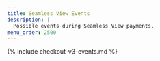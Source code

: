 ```yaml
---
title: Seamless View Events
description: |
  Possible events during Seamless View payments.
menu_order: 2500
---
```


{% include checkout-v3-events.md %}
